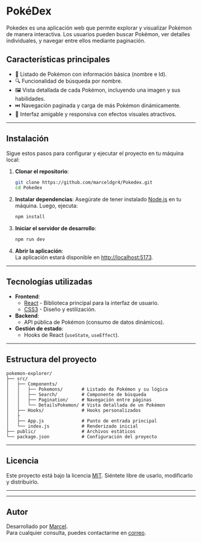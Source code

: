 
# **PokéDex**

Pokedex es una aplicación web que permite explorar y visualizar Pokémon de manera interactiva. Los usuarios pueden buscar Pokémon, ver detalles individuales, y navegar entre ellos mediante paginación.

## **Características principales**
- 📖 Listado de Pokémon con información básica (nombre e Id).
- 🔍 Funcionalidad de búsqueda por nombre.
- 🖼️ Vista detallada de cada Pokémon, incluyendo una imagen y sus habilidades.
- ⏭️ Navegación paginada y carga de más Pokémon dinámicamente.
- 🎨 Interfaz amigable y responsiva con efectos visuales atractivos.

---

## **Instalación**

Sigue estos pasos para configurar y ejecutar el proyecto en tu máquina local:

1. **Clonar el repositorio**:
   ```bash
   git clone https://github.com/marceldgr4/Pokedex.git
   cd Pokedex
   ```

2. **Instalar dependencias**:
   Asegúrate de tener instalado [Node.js](https://nodejs.org/) en tu máquina. Luego, ejecuta:
   ```bash
   npm install
   ```

3. **Iniciar el servidor de desarrollo**:
   ```bash
   npm run dev 
   ```

4. **Abrir la aplicación**:  
   La aplicación estará disponible en [http://localhost:5173](http://localhost:5173).

---

## **Tecnologías utilizadas**
- **Frontend**:  
  - [React](https://reactjs.org/) - Biblioteca principal para la interfaz de usuario.
  - [CSS3](https://developer.mozilla.org/en-US/docs/Web/CSS) - Diseño y estilización.
- **Backend**:  
  - API pública de Pokémon (consumo de datos dinámicos).
- **Gestión de estado**:  
  - Hooks de React (`useState`, `useEffect`).

---

## **Estructura del proyecto**

```
pokemon-explorer/
├── src/
│   ├── Components/
│   │   ├── Pokemons/       # Listado de Pokémon y su lógica
│   │   ├── Search/         # Componente de búsqueda
│   │   ├── Pagination/     # Navegación entre páginas
│   │   └── DetailsPokemon/ # Vista detallada de un Pokémon
│   ├── Hooks/              # Hooks personalizados
│   ├             
│   ├── App.js              # Punto de entrada principal
│   └── index.js            # Renderizado inicial
├── public/                 # Archivos estáticos
└── package.json            # Configuración del proyecto
```

---





## **Licencia**

Este proyecto está bajo la licencia [MIT](https://opensource.org/licenses/MIT). Siéntete libre de usarlo, modificarlo y distribuirlo.

---

---

## **Autor**

Desarrollado por [Marcel](https://github.com/marceldgr4).  
Para cualquier consulta, puedes contactarme en [correo](marceldgr@gmail.com).
